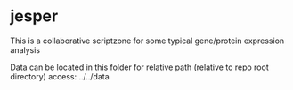 # jesper
This is a collaborative scriptzone for some typical gene/protein expression analysis

Data can be located in this folder for relative path (relative to repo root directory) access:
../../data


